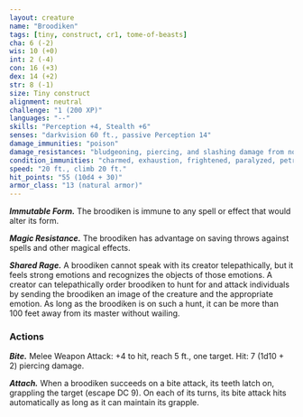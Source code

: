 ```yaml
---
layout: creature
name: "Broodiken"
tags: [tiny, construct, cr1, tome-of-beasts]
cha: 6 (-2)
wis: 10 (+0)
int: 2 (-4)
con: 16 (+3)
dex: 14 (+2)
str: 8 (-1)
size: Tiny construct
alignment: neutral
challenge: "1 (200 XP)"
languages: "--"
skills: "Perception +4, Stealth +6"
senses: "darkvision 60 ft., passive Perception 14"
damage_immunities: "poison"
damage_resistances: "bludgeoning, piercing, and slashing damage from nonmagical weapons"
condition_immunities: "charmed, exhaustion, frightened, paralyzed, petrified, poisoned"
speed: "20 ft., climb 20 ft."
hit_points: "55 (10d4 + 30)"
armor_class: "13 (natural armor)"
---
```


***Immutable Form.*** The broodiken is immune to any spell or effect that would alter its form.

***Magic Resistance.*** The broodiken has advantage on saving throws against spells and other magical effects.

***Shared Rage.*** A broodiken cannot speak with its creator telepathically, but it feels strong emotions and recognizes the objects of those emotions. A creator can telepathically order broodiken to hunt for and attack individuals by sending the broodiken an image of the creature and the appropriate emotion. As long as the broodiken is on such a hunt, it can be more than 100 feet away from its master without wailing.

### Actions

***Bite.*** Melee Weapon Attack: +4 to hit, reach 5 ft., one target. Hit: 7 (1d10 + 2) piercing damage.

***Attach.*** When a broodiken succeeds on a bite attack, its teeth latch on, grappling the target (escape DC 9). On each of its turns, its bite attack hits automatically as long as it can maintain its grapple.

